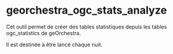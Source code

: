 # georchestra_ogc_stats_analyze

Cet outil permet de créer des tables statistiques depuis les tables ogc_statistics de geOrchestra.

Il est destinée à être lancé chaque nuit.
